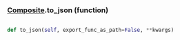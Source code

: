 ### [Composite](Composite.md).to_json (function)


```py

def to_json(self, export_func_as_path=False, **kwargs)

```



        

